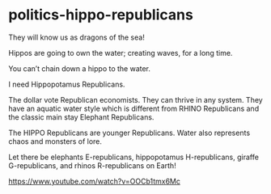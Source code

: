# politics-hippo-republicans

They will know us as dragons of the sea!

Hippos are going to own the water; creating waves, for a long time.

You can’t chain down a hippo to the water.

I need Hippopotamus Republicans.

The dollar vote Republican economists. They can thrive in any system. They have an aquatic water style which is different from RHINO Republicans and the classic main stay Elephant Republicans.

The HIPPO Republicans are younger Republicans. Water also represents chaos and monsters of lore.

Let there be elephants E-republicans, hippopotamus H-republicans, giraffe G-republicans, and rhinos R-republicans on Earth!

https://www.youtube.com/watch?v=OOCb1tmx6Mc

